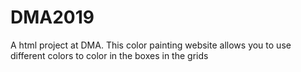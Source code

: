 # DMA2019
A html project at DMA. This color painting website allows you to use different colors to color in the boxes in the grids
